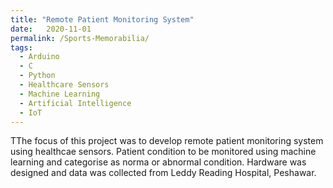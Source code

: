 ```yaml
---
title: "Remote Patient Monitoring System"
date:   2020-11-01
permalink: /Sports-Memorabilia/
tags:
  - Arduino
  - C
  - Python
  - Healthcare Sensors
  - Machine Learning
  - Artificial Intelligence
  - IoT
---
```


TThe focus of this project was to develop remote patient monitoring system using healthcae sensors. Patient condition to be monitored using machine learning and categorise as norma or abnormal condition. Hardware was designed and data was collected from Leddy Reading Hospital, Peshawar.

